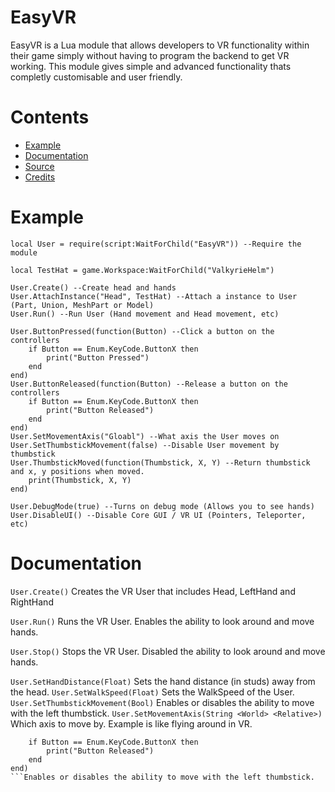 # EasyVR

EasyVR is a Lua module that allows developers to VR functionality within their game simply without having to program the backend to get VR working. This module gives simple and advanced functionality thats completly customisable and user friendly.

# Contents
* [Example](#Example)
* [Documentation](#Documentation)
* [Source](#Source)
* [Credits](#Credits)

# Example

```
local User = require(script:WaitForChild("EasyVR")) --Require the module

local TestHat = game.Workspace:WaitForChild("ValkyrieHelm")

User.Create() --Create head and hands
User.AttachInstance("Head", TestHat) --Attach a instance to User (Part, Union, MeshPart or Model)
User.Run() --Run User (Hand movement and Head movement, etc)

User.ButtonPressed(function(Button) --Click a button on the controllers
	if Button == Enum.KeyCode.ButtonX then
		print("Button Pressed")
	end
end)
User.ButtonReleased(function(Button) --Release a button on the controllers
	if Button == Enum.KeyCode.ButtonX then
		print("Button Released")
	end
end)
User.SetMovementAxis("Gloabl") --What axis the User moves on
User.SetThumbstickMovement(false) --Disable User movement by thumbstick
User.ThumbstickMoved(function(Thumbstick, X, Y) --Return thumbstick and x, y positions when moved.
	print(Thumbstick, X, Y)
end)

User.DebugMode(true) --Turns on debug mode (Allows you to see hands)
User.DisableUI() --Disable Core GUI / VR UI (Pointers, Teleporter, etc)
```

# Documentation

```User.Create()``` Creates the VR User that includes Head, LeftHand and RightHand

```User.Run()``` Runs the VR User. Enables the ability to look around and move hands.

```User.Stop()``` Stops the VR User. Disabled the ability to look around and move hands.

```User.SetHandDistance(Float)``` Sets the hand distance (in studs) away from the head.
```User.SetWalkSpeed(Float)``` Sets the WalkSpeed of the User.
```User.SetThumbstickMovement(Bool)``` Enables or disables the ability to move with the left thumbstick.
```User.SetMovementAxis(String <World> <Relative>)``` Which axis to move by. Example <World> is like flying around in VR.
	
```User.ButtonReleased(function(Button) --Release a button on the controllers
	if Button == Enum.KeyCode.ButtonX then
		print("Button Released")
	end
end)
```Enables or disables the ability to move with the left thumbstick.
